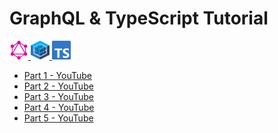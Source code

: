# GraphQL & TypeScript Tutorial  
  
<a href="https://graphql.org/">
  <img width="30px" height="30px" src="https://raw.githubusercontent.com/willjw3/willjw3/main/icons/graphql.svg" />
</a>
<a href="https://sequelize.org/master/">
  <img width="30px" height="30px" src="https://raw.githubusercontent.com/willjw3/willjw3/main/icons/sequelize.svg" />
</a>
<a href="https://www.typescriptlang.org/">
  <img width="30px" height="30px" src="https://raw.githubusercontent.com/willjw3/willjw3/main/icons/typescript.svg" />
</a>

- [Part 1 - YouTube](https://youtu.be/NfqDaFN2bnA) 
- [Part 2 - YouTube](https://youtu.be/2MBYrIxYU1E) 
- [Part 3 - YouTube](https://youtu.be/YudkjAsZJk0) 
- [Part 4 - YouTube](https://youtu.be/gt2Z6zAGtc8) 
- [Part 5 - YouTube](https://youtu.be/hjQ61H_7YwM) 
